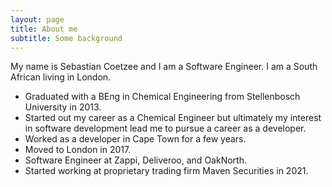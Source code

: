 ```yaml
---
layout: page
title: About me
subtitle: Some background
---
```


My name is Sebastian Coetzee and I am a Software Engineer. I am a South African living in London.

- Graduated with a BEng in Chemical Engineering from Stellenbosch University in 2013.
- Started out my career as a Chemical Engineer but ultimately my interest in software development lead me to pursue a career as a developer.
- Worked as a developer in Cape Town for a few years.
- Moved to London in 2017.
- Software Engineer at Zappi, Deliveroo, and OakNorth.
- Started working at proprietary trading firm Maven Securities in 2021.
